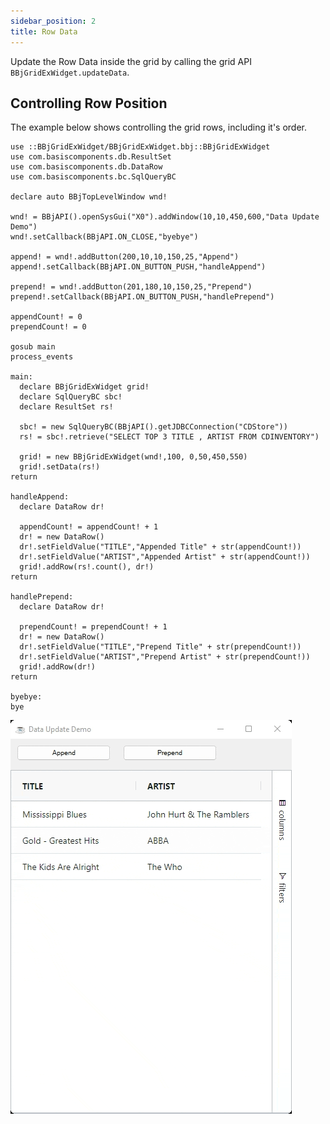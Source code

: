 ```yaml
---
sidebar_position: 2
title: Row Data
---
```


Update the Row Data inside the grid by calling the grid API `BBjGridExWidget.updateData`.


## Controlling Row Position

The example below shows controlling the grid rows, including it's order.

```BBj showLineNumbers
use ::BBjGridExWidget/BBjGridExWidget.bbj::BBjGridExWidget
use com.basiscomponents.db.ResultSet
use com.basiscomponents.db.DataRow
use com.basiscomponents.bc.SqlQueryBC

declare auto BBjTopLevelWindow wnd!

wnd! = BBjAPI().openSysGui("X0").addWindow(10,10,450,600,"Data Update Demo")
wnd!.setCallback(BBjAPI.ON_CLOSE,"byebye")

append! = wnd!.addButton(200,10,10,150,25,"Append")
append!.setCallback(BBjAPI.ON_BUTTON_PUSH,"handleAppend")

prepend! = wnd!.addButton(201,180,10,150,25,"Prepend")
prepend!.setCallback(BBjAPI.ON_BUTTON_PUSH,"handlePrepend")

appendCount! = 0
prependCount! = 0

gosub main
process_events

main:
  declare BBjGridExWidget grid!
  declare SqlQueryBC sbc!
  declare ResultSet rs!

  sbc! = new SqlQueryBC(BBjAPI().getJDBCConnection("CDStore"))
  rs! = sbc!.retrieve("SELECT TOP 3 TITLE , ARTIST FROM CDINVENTORY")

  grid! = new BBjGridExWidget(wnd!,100, 0,50,450,550)
  grid!.setData(rs!)
return

handleAppend:
  declare DataRow dr!

  appendCount! = appendCount! + 1
  dr! = new DataRow()
  dr!.setFieldValue("TITLE","Appended Title" + str(appendCount!))
  dr!.setFieldValue("ARTIST","Appended Artist" + str(appendCount!))
  grid!.addRow(rs!.count(), dr!)
return

handlePrepend:
  declare DataRow dr!

  prependCount! = prependCount! + 1
  dr! = new DataRow()
  dr!.setFieldValue("TITLE","Prepend Title" + str(prependCount!))
  dr!.setFieldValue("ARTIST","Prepend Artist" + str(prependCount!))
  grid!.addRow(dr!)
return

byebye:
bye
```

![BBjGridExWidget - Row Position](./assets/row-position.gif)